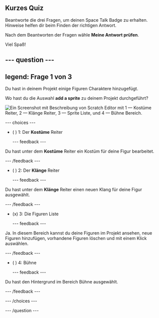 ## Kurzes Quiz

Beantworte die drei Fragen, um deinen Space Talk Badge zu erhalten. Hinweise helfen dir beim Finden der richtigen Antwort.

Nach dem Beantworten der Fragen wähle **Meine Antwort prüfen**.

Viel Spaß!

--- question ---
---
legend: Frage 1 von 3
---

Du hast in deinem Projekt einige Figuren Charaktere hinzugefügt.

Wo hast du die Auswahl **add a sprite** zu deinem Projekt durchgeführt?

![Ein Screenshot mit Beschreibung von Scratch Editor mit 1 — Kostüme Reiter, 2 — Klänge Reiter, 3 — Sprite Liste, und 4 — Bühne Bereich.](images/question1.png)

--- choices ---

- ( ) 1: Der **Kostüme** Reiter

  --- feedback ---

Du hast unter dem **Kostüme** Reiter ein Kostüm für deine Figur bearbeitet.

  --- /feedback ---

- ( ) 2: Der **Klänge** Reiter

  --- feedback ---

Du hast unter dem **Klänge** Reiter einen neuen Klang für deine Figur ausgewählt.

  --- /feedback ---

- (x) 3: Die Figuren Liste

  --- feedback ---

Ja. In diesem Bereich kannst du deine Figuren im Projekt ansehen, neue Figuren hinzufügen, vorhandene Figuren löschen und mit einem Klick auswählen.

  --- /feedback ---

- ( ) 4: Bühne

  --- feedback ---

Du hast den Hintergrund im Bereich Bühne ausgewählt.

  --- /feedback ---

--- /choices ---

--- /question ---
